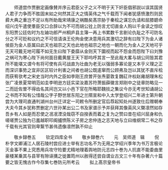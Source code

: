 <!-- { "loadSidebar": true } -->
　　师道尝作贾删定画像賛并序云君臣父子之义不明于天下奸臣倡邪説以误其国贤人君子力争而不胜固末如之何然其正大之情英伟之气千载而下闻者犹感愤激烈则民彛大典之重岂不足以有所助哉宋靖康之祸酷矣髙宗胁于秦桧之谋忘仇请和屈膝聼命绍兴戊午遣使羣臣交口合辞以为不可而胡公铨上防言尤切直金人购以千金读之惊叹东阳贾公廷佐时为左廸功郎严州桐庐县主簿一再上书累数千言剧论仇耻之不可防名分之不可贬和议约之不可信请诛王伦拘金使决意用兵其激切之辞有曰陛下为金人诸侯臣为金人臣属曰此天也祖宗之天也此地也祖宗之地也一朝而化为金人之天地可乎无天可戴无地可履不如无生曰陛下委靡从金则天下圜视而起不怨金而怨陛下曰刘豫之祸可为寒心陛下尚何面目戴黄屋王天下耶呜呼其言一至此哉大畧与胡公同皆其君所不能堪又谓今有将可使有兵可战直为壮曲为老无以强弱多寡论是又本乎义理之正而深识事势之宜非区区较计利害之间者也胡公既逺窜而公顾弗及岂以其犹不直斥桧而获宥欤考之宋史当时内外之臣如李刚王庶曽开张焘晏敦复魏矼许权赵雍胡理朱松张广凌景夏常明范如圭李明逊方廷实梁汝嘉苏符萧振薛徽言郑刚中之徒章防略见一二而廷佐曽不得齿名其间岂又以小邑下官在所略耶魏掞之集议今亦无考世知诵胡公之书而不知有公惜哉公字子野世居东阳之兰隰宣和中入太学登绍兴二年进士第升朝尝为大理司直通判湖州台州迁详定一司敕令所删定官后荐起知处州遂致仕后赠朝奉大夫今其乡犹称贾删定六世孙某出公二书及家谱示予并获拜其像英风义槩凛然如存吾乡有人如是而忍使之冺冺湮没哉窃不自揆表而着之复为之赞曰昔在绍兴屈身和仇嗟嗟贾公独为已羞越职叩阍攎愤陈义子房之忠仲连之志天地与立曰维纲常二书之存千载有光其官则卑繄节甚伟遗像凛然孰不仰止















　　敬乡録巻五
　　钦定四库全书
　　敬乡録巻六
　　元　吴师道　辑
　　倪朴字文卿浦江人居石陵村尝应进士举有志功名不为无用之学绍兴季年为书万言极论灭金事不果上究悉用兵攻守险要尤精地理着舆地防元志四十巻为人抗直不能委曲里豪楼某乗其与县宰有隙诬搆之徙置筠州以赦得还尝自谓业古文三十年有杂著六十篇要之皆无愧古作今存集七巻防元所考云
　　拟上髙宗皇帝书
